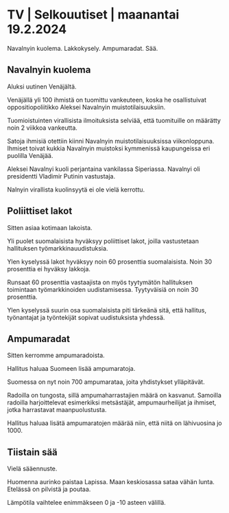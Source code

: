 TV \| Selkouutiset \| maanantai 19.2.2024
=========================================

Navalnyin kuolema. Lakkokysely. Ampumaradat. Sää.

Navalnyin kuolema
-----------------

Aluksi uutinen Venäjältä.

Venäjällä yli 100 ihmistä on tuomittu vankeuteen, koska he osallistuivat oppositiopoliitikko Aleksei Navalnyin muistotilaisuuksiin.

Tuomioistuinten virallisista ilmoituksista selviää, että tuomituille on määrätty noin 2 viikkoa vankeutta.

Satoja ihmisiä otettiin kiinni Navalnyin muistotilaisuuksissa viikonloppuna. Ihmiset toivat kukkia Navalnyin muistoksi kymmenissä kaupungeissa eri puolilla Venäjää.

Aleksei Navalnyi kuoli perjantaina vankilassa Siperiassa. Navalnyi oli presidentti Vladimir Putinin vastustaja.

Nalnyin virallista kuolinsyytä ei ole vielä kerrottu.

Poliittiset lakot
-----------------

Sitten asiaa kotimaan lakoista.

Yli puolet suomalaisista hyväksyy poliittiset lakot, joilla vastustetaan hallituksen työmarkkinauudistuksia.

Ylen kyselyssä lakot hyväksyy noin 60 prosenttia suomalaisista. Noin 30 prosenttia ei hyväksy lakkoja.

Runsaat 60 prosenttia vastaajista on myös tyytymätön hallituksen toimintaan työmarkkinoiden uudistamisessa. Tyytyväisiä on noin 30 prosenttia.

Ylen kyselyssä suurin osa suomalaisista piti tärkeänä sitä, että hallitus, työnantajat ja työntekijät sopivat uudistuksista yhdessä.

Ampumaradat
-----------

Sitten kerromme ampumaradoista.

Hallitus haluaa Suomeen lisää ampumaratoja.

Suomessa on nyt noin 700 ampumarataa, joita yhdistykset ylläpitävät.

Radoilla on tungosta, sillä ampumaharrastajien määrä on kasvanut. Samoilla radoilla harjoittelevat esimerkiksi metsästäjät, ampumaurheilijat ja ihmiset, jotka harrastavat maanpuolustusta.

Hallitus haluaa lisätä ampumaratojen määrää niin, että niitä on lähivuosina jo 1000.

Tiistain sää
------------

Vielä sääennuste.

Huomenna aurinko paistaa Lapissa. Maan keskiosassa sataa vähän lunta. Etelässä on pilvistä ja poutaa.

Lämpötila vaihtelee enimmäkseen 0 ja -10 asteen välillä.

